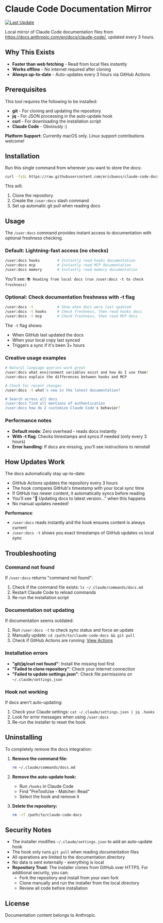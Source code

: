 # Claude Code Documentation Mirror

[![Last Update](https://img.shields.io/github/last-commit/ericbuess/claude-code-docs/main.svg?label=docs%20updated)](https://github.com/ericbuess/claude-code-docs/commits/main)

Local mirror of Claude Code documentation files from https://docs.anthropic.com/en/docs/claude-code/, updated every 3 hours.

## Why This Exists

- **Faster than web fetching** - Read from local files instantly
- **Works offline** - No internet required after cloning
- **Always up-to-date** - Auto-updates every 3 hours via GitHub Actions

## Prerequisites

This tool requires the following to be installed:
- **git** - For cloning and updating the repository
- **jq** - For JSON processing in the auto-update hook
- **curl** - For downloading the installation script
- **Claude Code** - Obviously :)

**Platform Support**: Currently macOS only. Linux support contributions welcome!

## Installation

Run this single command from wherever you want to store the docs:

```bash
curl -fsSL https://raw.githubusercontent.com/ericbuess/claude-code-docs/main/install.sh | bash
```

This will:
1. Clone the repository
2. Create the `/user:docs` slash command
3. Set up automatic git pull when reading docs

## Usage

The `/user:docs` command provides instant access to documentation with optional freshness checking.

### Default: Lightning-fast access (no checks)
```bash
/user:docs hooks        # Instantly read hooks documentation
/user:docs mcp          # Instantly read MCP documentation  
/user:docs memory       # Instantly read memory documentation
```

You'll see: `📚 Reading from local docs (run /user:docs -t to check freshness)`

### Optional: Check documentation freshness with -t flag
```bash
/user:docs -t           # Show when docs were last updated
/user:docs -t hooks     # Check freshness, then read hooks docs
/user:docs -t mcp       # Check freshness, then read MCP docs
```

The `-t` flag shows:
- When GitHub last updated the docs
- When your local copy last synced
- Triggers a sync if it's been 3+ hours

### Creative usage examples
```bash
# Natural language queries work great
/user:docs what environment variables exist and how do I use them?
/user:docs explain the differences between hooks and MCP

# Check for recent changes
/user:docs -t what's new in the latest documentation?

# Search across all docs
/user:docs find all mentions of authentication
/user:docs how do I customize Claude Code's behavior?
```

### Performance notes
- **Default mode**: Zero overhead - reads docs instantly
- **With -t flag**: Checks timestamps and syncs if needed (only every 3 hours)
- **Error handling**: If docs are missing, you'll see instructions to reinstall

## How Updates Work

The docs automatically stay up-to-date:
- GitHub Actions updates the repository every 3 hours
- The hook compares GitHub's timestamp with your local sync time
- If GitHub has newer content, it automatically syncs before reading
- You'll see "🔄 Updating docs to latest version..." when this happens
- No manual updates needed!

**Performance**: 
- `/user:docs` reads instantly and the hook ensures content is always current
- `/user:docs -t` shows you exact timestamps of GitHub updates vs local sync

## Troubleshooting

### Command not found
If `/user:docs` returns "command not found":
1. Check if the command file exists: `ls ~/.claude/commands/docs.md`
2. Restart Claude Code to reload commands
3. Re-run the installation script

### Documentation not updating
If documentation seems outdated:
1. Run `/user:docs -t` to check sync status and force an update
2. Manually update: `cd /path/to/claude-code-docs && git pull`
3. Check if GitHub Actions are running: [View Actions](https://github.com/ericbuess/claude-code-docs/actions)

### Installation errors
- **"git/jq/curl not found"**: Install the missing tool first
- **"Failed to clone repository"**: Check your internet connection
- **"Failed to update settings.json"**: Check file permissions on `~/.claude/settings.json`

### Hook not working
If docs aren't auto-updating:
1. Check your Claude settings: `cat ~/.claude/settings.json | jq .hooks`
2. Look for error messages when using `/user:docs`
3. Re-run the installer to reset the hook

## Uninstalling

To completely remove the docs integration:

1. **Remove the command file:**
   ```bash
   rm ~/.claude/commands/docs.md
   ```

2. **Remove the auto-update hook:**
   - Run `/hooks` in Claude Code
   - Find "PreToolUse - Matcher: Read"
   - Select the hook and remove it

3. **Delete the repository:**
   ```bash
   rm -rf /path/to/claude-code-docs
   ```

## Security Notes

- The installer modifies `~/.claude/settings.json` to add an auto-update hook
- The hook only runs `git pull` when reading documentation files
- All operations are limited to the documentation directory
- No data is sent externally - everything is local
- **Repository Trust**: The installer clones from GitHub over HTTPS. For additional security, you can:
  - Fork the repository and install from your own fork
  - Clone manually and run the installer from the local directory
  - Review all code before installation

## License

Documentation content belongs to Anthropic.